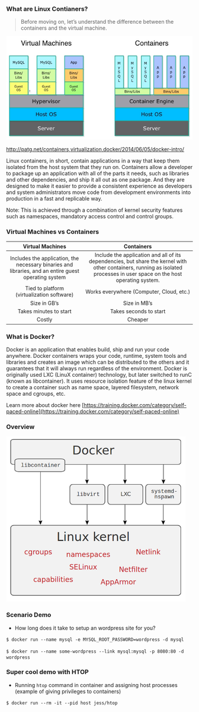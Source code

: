 ### What are Linux Contianers?


> Before moving on, let’s understand the difference between the containers and the virtual machine. 


![Virtual Machines vs Containers](static/container_vs_vm.jpg)

http://patg.net/containers,virtualization,docker/2014/06/05/docker-intro/


Linux containers, in short, contain applications in a way that keep them isolated from the host system that they run on. Containers allow a developer to package up an application with all of the parts it needs, such as libraries and other dependencies, and ship it all out as one package. And they are designed to make it easier to provide a consistent experience as developers and system administrators move code from development environments into production in a fast and replicable way.

Note: This is achieved through a combination of kernel security features such as namespaces, mandatory access control and control groups.


### Virtual Machines vs Containers

| Virtual Machines | Containers |
|:----------------------------------------------------------------------------------------------------:|:--------------------------------------------------------------------------------------------------------------------------------------------------------------------------:|
| Includes the application, the necessary binaries and libraries, and an entire guest operating system | Include the application and all of its dependencies, but share the kernel with other containers, running as isolated processes in user space on the host operating system. |
| Tied to platform (virtualization software) | Works everywhere (Computer, Cloud, etc.) |
| Size in GB’s | Size in MB’s |
| Takes minutes to start | Takes seconds to start |
| Costly | Cheaper |



### What is Docker?

Docker is an application that enables build, ship and run your code anywhere. Docker containers wraps your code, runtime, system tools and libraries and creates an image which can be distributed to the others and it guarantees that it will always run regardless of the environment. Docker is originally used LXC (LinuX container) technology, but later switched to runC (known as libcontainer). It uses resource isolation feature of the linux kernel to create a container such as name space, layered filesystem, network space and cgroups, etc.

Learn more about docker here [https://training.docker.com/category/self-paced-online](https://training.docker.com/category/self-paced-online)


### Overview
![Docker Overview](static/docker-overview.png)


### Scenario Demo

- How long does it take to setup an wordpress site for you?

```
$ docker run --name mysql -e MYSQL_ROOT_PASSWORD=wordpress -d mysql

$ docker run --name some-wordpress --link mysql:mysql -p 8080:80 -d wordpress
```


### Super cool demo with HTOP

- Running `htop` command in container and assigning host processes (example of giving privileges to containers)

```
$ docker run --rm -it --pid host jess/htop
```
